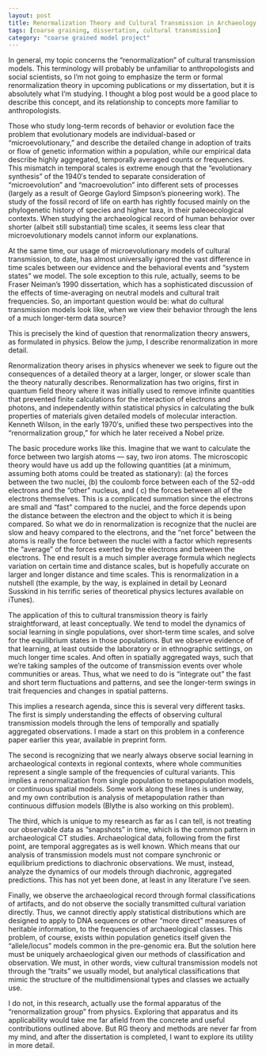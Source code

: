 ```yaml
---
layout: post
title: Renormalization Theory and Cultural Transmission in Archaeology
tags: [coarse graining, dissertation, cultural transmission]
category: "coarse grained model project"
---
```



In general, my topic concerns the “renormalization” of cultural transmission models.  This terminology will probably be unfamiliar to anthropologists and social scientists, so I’m not going to emphasize the term or formal renormalization theory in upcoming publications or my dissertation, but it is absolutely what I’m studying.  I thought a blog post would be a good place to describe this concept, and its relationship to concepts more familiar to anthropologists.  

Those who study long-term records of behavior or evolution face the problem that evolutionary models are individual-based or “microevolutionary,” and describe the detailed change in adoption of traits or flow of genetic information within a population, while our empirical data describe highly aggregated, temporally averaged counts or frequencies.  This mismatch in temporal scales is extreme enough that the “evolutionary synthesis” of the 1940′s tended to separate consideration of “microevolution” and “macroevolution” into different sets of processes (largely as a result of George Gaylord Simpson’s pioneering work).  The study of the fossil record of life on earth has rightly focused mainly on the phylogenetic history of species and higher taxa, in their paleoecological contexts.  When studying the archaeological record of human behavior over shorter (albeit still substantial) time scales, it seems less clear that microevolutionary models cannot inform our explanations.  

At the same time, our usage of microevolutionary models of cultural transmission, to date, has almost universally ignored the vast difference in time scales between our evidence and the behavioral events and “system states” we model.  The sole exception to this rule, actually, seems to be Fraser Neiman’s 1990 dissertation, which has a sophisticated discussion of the effects of time-averaging on neutral models and cultural trait frequencies.  So,  an important question would be:  what do cultural transmission models look like, when we view their behavior through the lens of a much longer-term data source?  

This is precisely the kind of question that renormalization theory answers, as formulated in physics.  Below the jump, I describe renormalization in more detail.   


Renormalization theory arises in physics whenever we seek to figure out the consequences of a detailed theory at a larger, longer, or slower scale than the theory naturally describes.  Renormalization has two origins, first in quantum field theory where it was initially used to remove infinite quantities that prevented finite calculations for the interaction of electrons and photons, and independently within statistical physics in calculating the bulk properties of materials given detailed models of molecular interaction.  Kenneth Wilson, in the early 1970′s, unified these two perspectives into the “renormalization group,” for which he later received a Nobel prize.  

The basic procedure works like this.  Imagine that we want to calculate the force between two largish atoms — say, two iron atoms.  The microscopic theory would have us add up the following quantities (at a minimum, assuming both atoms could be treated as stationary):  (a)  the forces between the two nuclei, (b) the coulomb force between each of the 52-odd electrons and the “other” nucleus, and ( c) the forces between all of the electrons themselves.  This is a complicated summation since the electrons are small and “fast” compared to the nuclei, and the force depends upon the distance between the electron and the object to which it is being compared.  So what we do in renormalization is recognize that the nuclei are slow and heavy compared to the electrons, and the “net force” between the atoms is really the force between the nuclei with a factor which represents the “average” of the forces exerted by the electrons and between the electrons.  The end result is a much simpler average formula which neglects variation on certain time and distance scales, but is hopefully accurate on larger and longer distance and time scales.  This is renormalization in a nutshell (the example, by the way, is explained in detail by Leonard Susskind in his terrific series of theoretical physics lectures available on iTunes).  

The application of this to cultural transmission theory is fairly straightforward, at least conceptually.  We tend to model the dynamics of social learning in single populations, over short-term time scales, and solve for the equilibrium states in those populations.  But we observe evidence of that learning, at least outside the laboratory or in ethnographic settings, on much longer time scales.  And often in spatially aggregated ways, such that we’re taking samples of the outcome of transmission events over whole communities or areas.  Thus, what we need to do is “integrate out” the fast and short term fluctuations and patterns, and see the longer-term swings in trait frequencies and changes in spatial patterns.  

This implies a research agenda, since this is several very different tasks.  The first is simply understanding the effects of observing cultural transmission models through the lens of temporally and spatially aggregated observations.  I made a start on this problem in a conference paper earlier this year, available in preprint form.  

The second is recognizing that we nearly always observe social learning in archaeological contexts in regional contexts, where whole communities represent a single sample of the frequencies of cultural variants.  This implies a renormalization from single population to metapopulation models, or continuous spatial models.  Some work along these lines is underway, and my own contribution is analysis of metapopulation rather than continuous diffusion models (Blythe is also working on this problem).  

The third, which is unique to my research as far as I can tell, is not treating our observable data as “snapshots” in time, which is the common pattern in archaeological CT studies.  Archaeological data, following from the first point, are temporal aggregates as is well known.  Which means that our analysis of transmission models must not compare synchronic or equilibrium predictions to diachronic observations.  We must, instead, analyze the dynamics of our models through diachronic, aggregated predictions.  This has not yet been done, at least in any literature I’ve seen.  

Finally, we observe the archaeological record through formal classifications of artifacts, and do not observe the socially transmitted cultural variation directly.  Thus, we cannot directly apply statistical distributions which are designed to apply to DNA sequences or other “more direct” measures of heritable information, to the frequencies of archaeological classes.  This problem, of course, exists within population genetics itself given the “allele/locus” models common in the pre-genomic era.  But the solution here must be uniquely archaeological given our methods of classification and observation.  We must, in other words, view cultural transmission models not through the “traits” we usually model, but analytical classifications that mimic the structure of the multidimensional types and classes we actually use.  

I do not, in this research, actually use the formal apparatus of the “renormalization group” from physics.  Exploring that apparatus and its applicability would take me far afield from the concrete and useful contributions outlined above.  But RG theory and methods are never far from my mind, and after the dissertation is completed, I want to explore its utility in more detail. 

